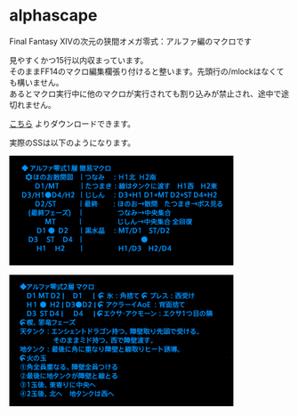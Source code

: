 # alphascape
Final Fantasy XIVの次元の狭間オメガ零式：アルファ編のマクロです

見やすくかつ15行以内収まっています。  
そのままFF14のマクロ編集欄張り付けると整います。先頭行の/mlockはなくても構いません。  
あるとマクロ実行中に他のマクロが実行されても割り込みが禁止され、途中で途切れません。

[こちら](https://github.com/htppp/alphascape/releases/download/v0.2/alpha_macro.txt)
よりダウンロードできます。

実際のSSは以下のようになります。  

![SS](./1.png)

![SS](./2.png)
